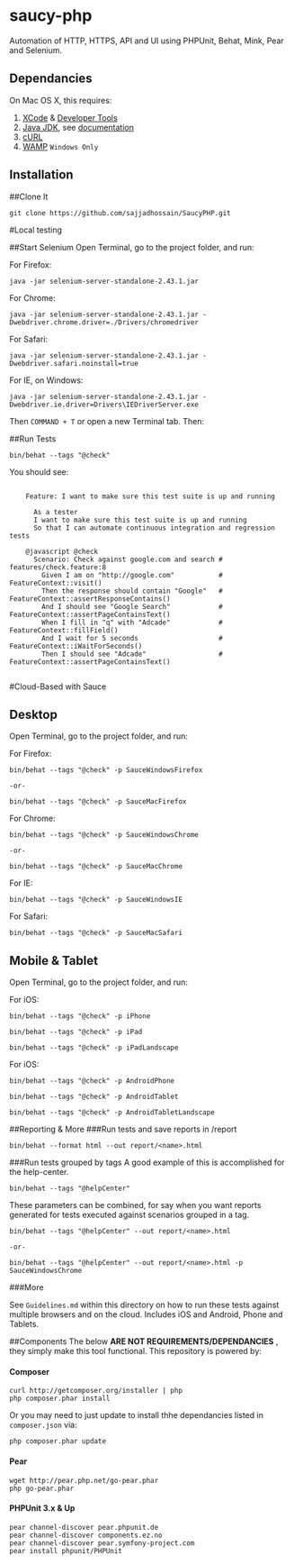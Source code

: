 # saucy-php
Automation of HTTP, HTTPS, API and UI using PHPUnit, Behat, Mink, Pear and Selenium.

## Dependancies
On Mac OS X, this requires:

1. [XCode](https://developer.apple.com/xcode/downloads/) & [Developer Tools](http://stackoverflow.com/questions/9329243/xcode-4-4-and-later-install-command-line-tools)
3. [Java JDK](http://www.oracle.com/technetwork/java/javase/downloads/jdk7-downloads-1880260.html), see [documentation](http://docs.oracle.com/javase/7/docs/webnotes/install/mac/mac-jdk.html) 
4. [cURL](http://curl.haxx.se/download.html)
5. [WAMP](http://www.wampserver.com/en/) `Windows Only` 


## Installation
##Clone It

	git clone https://github.com/sajjadhossain/SaucyPHP.git


#Local testing

##Start Selenium
Open Terminal, go to the project folder, and run:

For Firefox:

	java -jar selenium-server-standalone-2.43.1.jar
	
For Chrome:

	java -jar selenium-server-standalone-2.43.1.jar -Dwebdriver.chrome.driver=./Drivers/chromedriver

For Safari:

	java -jar selenium-server-standalone-2.43.1.jar -Dwebdriver.safari.noinstall=true

For IE, on Windows:

	java -jar selenium-server-standalone-2.43.1.jar -Dwebdriver.ie.driver=Drivers\IEDriverServer.exe

Then `COMMAND + T` or open a new Terminal tab. Then:

##Run Tests

	bin/behat --tags "@check"

You should see:

```gherkin

	Feature: I want to make sure this test suite is up and running
	  
	  As a tester
	  I want to make sure this test suite is up and running
	  So that I can automate continuous integration and regression tests
	
	@javascript @check
	  Scenario: Check against google.com and search # features/check.feature:8
	    Given I am on "http://google.com"           # FeatureContext::visit()
	    Then the response should contain "Google"   # FeatureContext::assertResponseContains()
	    And I should see "Google Search"            # FeatureContext::assertPageContainsText()
	    When I fill in "q" with "Adcade"            # FeatureContext::fillField()
	    And I wait for 5 seconds                    # FeatureContext::iWaitForSeconds()
	    Then I should see "Adcade"                  # FeatureContext::assertPageContainsText()
	

```

#Cloud-Based with Sauce
## Desktop
Open Terminal, go to the project folder, and run:

For Firefox:

	bin/behat --tags "@check" -p SauceWindowsFirefox
	
	-or- 
	
	bin/behat --tags "@check" -p SauceMacFirefox
	
For Chrome:

	bin/behat --tags "@check" -p SauceWindowsChrome 
			
	-or- 
	
	bin/behat --tags "@check" -p SauceMacChrome

	
For IE:

	bin/behat --tags "@check" -p SauceWindowsIE
	
For Safari:

	bin/behat --tags "@check" -p SauceMacSafari
	
## Mobile & Tablet
Open Terminal, go to the project folder, and run:

For iOS:

	bin/behat --tags "@check" -p iPhone

	bin/behat --tags "@check" -p iPad
	
	bin/behat --tags "@check" -p iPadLandscape

For iOS:

	bin/behat --tags "@check" -p AndroidPhone

	bin/behat --tags "@check" -p AndroidTablet
	
	bin/behat --tags "@check" -p AndroidTabletLandscape
		

##Reporting & More
###Run tests and save reports in /report

	bin/behat --format html --out report/<name>.html

###Run tests grouped by tags
A good example of this is accomplished for the help-center. 

	bin/behat --tags "@helpCenter"

These parameters can be combined, for say when you want reports generated for tests executed against scenarios grouped in a tag. 

	bin/behat --tags "@helpCenter" --out report/<name>.html
	
	-or-
	
	bin/behat --tags "@helpCenter" --out report/<name>.html -p SauceWindowsChrome

###More

See `Guidelines.md` within this directory on how to run these tests against multiple browsers and on the cloud. Includes iOS and Android, Phone and Tablets.

##Components
The below **ARE NOT REQUIREMENTS/DEPENDANCIES** , they simply make this tool functional. This repository is powered by:
#### Composer

	curl http://getcomposer.org/installer | php
	php composer.phar install

Or you may need to just update to install thhe dependancies listed in `composer.json` via:

	php composer.phar update
	

#### Pear

	wget http://pear.php.net/go-pear.phar
	php go-pear.phar

#### PHPUnit 3.x & Up

	pear channel-discover pear.phpunit.de
	pear channel-discover components.ez.no
	pear channel-discover pear.symfony-project.com	
	pear install phpunit/PHPUnit
